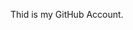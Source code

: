 Thid is my GitHub Account.

<!---
ejszkeghbmkecr/ejszkeghbmkecr is a ✨ special ✨ repository because its `README.md` (this file) appears on your GitHub profile.
You can click the Preview link to take a look at your changes.
--->
